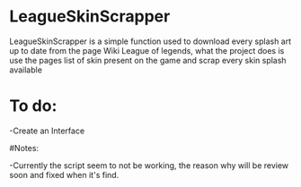 # LeagueSkinScrapper

LeagueSkinScrapper is a simple function used to download every splash art up to date from the page Wiki League of legends, what the project does is use the pages list of skin present
on the game and scrap every skin splash available

# To do:

-Create an Interface

#Notes:

-Currently the script seem to not be working, the reason why will be review soon and fixed when it's find. 
